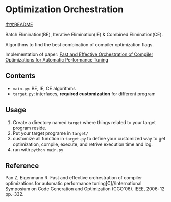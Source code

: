 # Optimization Orchestration

[中文README](README_CN.md)

Batch Elimination(BE), Iterative Elimination(IE) & Combined Elimination(CE).

Algorithms to find the best combination of compiler optimization flags.

Implementation of paper: [Fast and Effective Orchestration of Compiler Optimizations for Automatic Performance Tuning](https://citeseerx.ist.psu.edu/viewdoc/download?doi=10.1.1.142.4012&rep=rep1&type=pdf)

## Contents
- `main.py`: BE, IE, CE algorithms
- `target.py`: interfaces, **required customization** for different program

## Usage
1. Create a directory named `target` where things related to your target program reside.
2. Put your target programe in `target/`
3. customize all function in `target.py` to define your customized way to get optimization, compile, execute, and retrive execution time and log.
4. run with `python main.py`

## Reference
Pan Z, Eigenmann R. Fast and effective orchestration of compiler optimizations for automatic performance tuning[C]//International Symposium on Code Generation and Optimization (CGO'06). IEEE, 2006: 12 pp.-332.